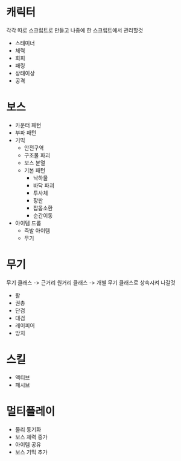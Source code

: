 # 캐릭터
각각 따로 스크립트로 만들고 나중에 한 스크립트에서 관리할것
- 스태미너
- 체력
- 회피
- 패링
- 상태이상
- 공격
# 보스
- 카운터 패턴
- 부파 패턴
- 기믹
	- 안전구역
	- 구조물 파괴
	- 보스 분열
	- 기본 패턴
		- 낙하물
		- 바닥 파괴
		- 투사체
		- 장판
		- 잡몹소환
		- 순간이동
- 아이템 드롭
	- 즉발 아이템
	- 무기
# 무기
무기 클래스 -> 근거리 원거리 클래스 -> 개별 무기 클래스로 상속시켜 나갈것
- 활
- 권총
- 단검
- 대검
- 레이피어
- 망치
# 스킬
- 액티브
- 패시브
# 멀티플레이
- 물리 동기화
- 보스 체력 증가
- 아이템 공유
- 보스 기믹 추가
#